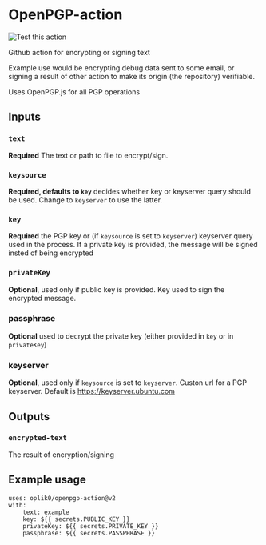 # OpenPGP-action
![Test this action](https://github.com/oplik0/openPGP-action/workflows/Test%20this%20action/badge.svg)

Github action for encrypting or signing text

Example use would be encrypting debug data sent to some email, or signing a result of other action to make its origin (the repository) verifiable.

Uses OpenPGP.js for all PGP operations

## Inputs

### `text`

**Required** The text or path to file to encrypt/sign.

### `keysource`

**Required, defaults to `key`** decides whether key or keyserver query should be used. Change to `keyserver` to use the latter.

### `key`

**Required** the PGP key or (if `keysource` is set to `keyserver`) keyserver query used in the process. If a private key is provided, the message will be signed insted of being encrypted

### `privateKey`

**Optional**, used only if public key is provided. Key used to sign the encrypted message.

### passphrase

**Optional** used to decrypt the private key (either provided in `key` or in `privateKey`)

### keyserver

**Optional**, used only if `keysource` is set to `keyserver`. Custon url for a PGP keyserver. Default is https://keyserver.ubuntu.com

## Outputs

### `encrypted-text`

The result of encryption/signing

## Example usage

```
uses: oplik0/openpgp-action@v2
with:
    text: example
    key: ${{ secrets.PUBLIC_KEY }}
    privateKey: ${{ secrets.PRIVATE_KEY }}
    passphrase: ${{ secrets.PASSPHRASE }}
```
